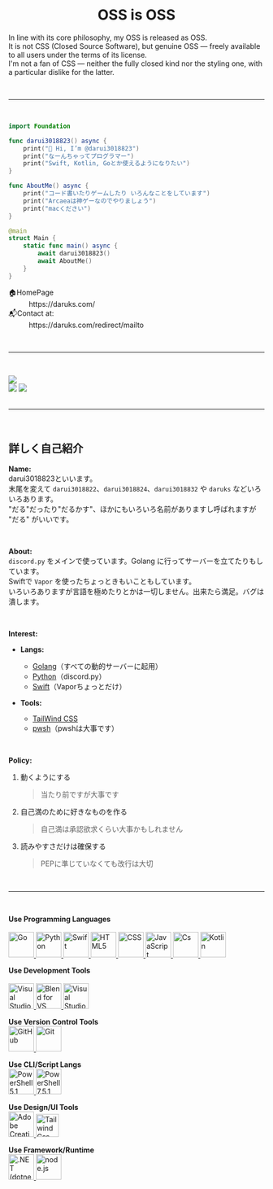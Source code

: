<h1 align="center">OSS is OSS</h1>

In line with its core philosophy, my OSS is released as OSS.<br>
It is not CSS (Closed Source Software), but genuine OSS — freely available to all users under the terms of its license.<br>
I'm not a fan of CSS — neither the fully closed kind nor the styling one, with a particular dislike for the latter.<br>

<br>

---

<br>

```swift
import Foundation

func darui3018823() async {
    print("👋 Hi, I’m @darui3018823")
    print("なーんちゃってプログラマー")
    print("Swift, Kotlin, Goとか使えるようになりたい")
}

func AboutMe() async {
    print("コード書いたりゲームしたり いろんなことをしています")
    print("Arcaeaは神ゲーなのでやりましょう")
    print("macください")
}

@main
struct Main {
    static func main() async {
        await darui3018823()
        await AboutMe()
    }
}

```

<dl>
	<dt>🏠HomePage</dt>
		<dd target="_blank">https://daruks.com/</dd>
	<dt>📬Contact at:</dt>
		<dd target="_blank">https://daruks.com/redirect/mailto</dd>
</dl>
<br>

---
<br>

![](http://github-profile-summary-cards.vercel.app/api/cards/profile-details?username=darui3018823&theme=blue_green)<br>
![](http://github-profile-summary-cards.vercel.app/api/cards/repos-per-language?username=darui3018823&theme=blue_green)
![](http://github-profile-summary-cards.vercel.app/api/cards/most-commit-language?username=darui3018823&theme=blue_green)<br><br>

---
<br>

## 詳しく自己紹介


<strong>Name:</strong><br>
	darui3018823といいます。<br>
	末尾を変えて <code>darui3018822</code>、<code>darui3018824</code>、<code>darui3018832</code> や <code>daruks</code> などいろいろあります。<br>
	"だる"だったり"だるかす"、ほかにもいろいろ名前がありますし呼ばれますが "だる" がいいです。

<br>

<strong>About:</strong><br>
	<code>discord.py</code> をメインで使っています。Golang に行ってサーバーを立てたりもしています。<br>
	Swiftで <code>Vapor</code> を使ったちょっときもいこともしています。<br>
	いろいろありますが言語を極めたりとかは一切しません。出来たら満足。バグは潰します。

<br>

**Interest:**

- **Langs:**
  - [Golang](https://go.dev)（すべての動的サーバーに起用）
  - [Python](https://python.org)（discord.py）
  - [Swift](https://swift.org)（Vaporちょっとだけ）

- **Tools:**
  - [TailWind CSS](https://tailwindcss.com)
  - [pwsh](https://learn.microsoft.com/ja-jp/powershell/scripting/whats-new/what-s-new-in-powershell-75?view=powershell-7.4)（pwshは大事です）


<br>

<strong>Policy:</strong>  
1. 動くようにする  
   > 当たり前ですが大事です  
2. 自己満のために好きなものを作る  
   > 自己満は承認欲求くらい大事かもしれません  
3. 読みやすさだけは確保する  
   > PEPに準じていなくても改行は大切

      
<br>

---
<br>

**Use Programming Languages**<br><br>
<a href="https://go.dev/">
	<img src="https://cdn.daruks.com/profile/assets/Go-Logo_LightBlue.png" alt="Go" height="50" />
</a>
<a href="https://www.python.org/">
	<img src="https://cdn.daruks.com/profile/assets/python.png" alt="Python" height="50" />
</a>
<a href="https://developer.apple.com/jp/swift/">
	<img src="https://cdn.daruks.com/profile/assets/Swift_logo_color.svg" alt="Swift" height="50" />
</a>
<a href="https://developer.mozilla.org/ja-JP/docs/Web/HTML">
	<img src="https://cdn.daruks.com/profile/assets/html5.png" alt="HTML5" height="50" />
</a>
<a href="https://developer.mozilla.org/ja-JP/docs/Web/CSS">
	<img src="https://cdn.daruks.com/profile/assets/css.png" alt="CSS" height="50" />
</a>
<a href="https://developer.mozilla.org/ja-JP/docs/Web/JavaScript">
	<img src="https://cdn.daruks.com/profile/assets/js.png" alt="JavaScript" height="50" />
</a>
<a href="https://learn.microsoft.com/ja-jp/dotnet/csharp/">
	<img src="https://cdn.daruks.com/profile/assets/CSharp.png" alt="Cs" height="50" />
</a>
<a href="https://kotlinlang.org/">
	<img src="https://cdn.daruks.com/profile/assets/Kotlin%20Full%20Color%20Logo%20Mark%20RGB.png" alt="Kotlin" height="50" />
</a>

**Use Development Tools**<br><br>
<a href="https://code.visualstudio.com/">
	<img src="https://cdn.daruks.com/profile/assets/vscode.png" alt="Visual Studio Code" height="50" />
</a>
<a href="https://learn.microsoft.com/ja-jp/visualstudio/xaml-tools/creating-a-ui-by-using-blend-for-visual-studio?view=vs-2022">
	<img src="https://cdn.daruks.com/profile/assets/msb-for-vs2022.png" alt="Blend for VS" height="50">
</a>
<a href="https://visualstudio.microsoft.com/ja/">
	<img src="https://cdn.daruks.com/profile/assets/Visual_Studio_Icon_2022.png" alt="Visual Studio 2022" height="50" />
</a>

**Use Version Control Tools**<br>
<a href="https://github.com/">
	<img src="https://cdn.daruks.com/profile/assets/github-mark-white.png" alt="GitHub" height="50" />
</a>
<a href="https://git-scm.com/">
	<img src="https://cdn.daruks.com/profile/assets/Git-Icon-1788C.png" alt="Git" height="50" />
</a>

**Use CLI/Script Langs**<br>
<a href="https://learn.microsoft.com/ja-jp/powershell/module/microsoft.powershell.core/about/about_windows_powershell_5.1?view=powershell-5.1">
	<img src="https://cdn.daruks.com/profile/assets/PowerShell_5.0_icon.png" alt="PowerShell 5.1" height="50" />
</a>
<a href="https://learn.microsoft.com/ja-jp/powershell/scripting/whats-new/what-s-new-in-powershell-75?view=powershell-7.5">
	<img src="https://cdn.daruks.com/profile/assets/Powershell.svg" alt="PowerShell 7.5.1" height="50" />
</a>

**Use Design/UI Tools**<br>
<a href="https://www.adobe.com/jp/creativecloud.html">
	<img src="https://cdn.daruks.com/profile/assets/AdobeCC.png" alt="Adobe Creative Cloud" height="50" />
</a>
<a href="https://tailwindcss.com/">
	<img src="https://cdn.daruks.com/profile/assets/tailwindcss-mark.d52e9897.svg" alt="Tailwind Css" height="45">
</a>

**Use Framework/Runtime**<br>
<a href="https://dotnet.microsoft.com/ja-jp/">
    <img src="https://cdn.daruks.com/profile/assets/dotnet.png" alt=".NET (dotnet)" height="50" />
</a>
<a href="https://nodejs.org/">
	<img src="https://nodejs.org/static/logos/jsIconGreen.svg" alt="node.js" height="50" />
</a>